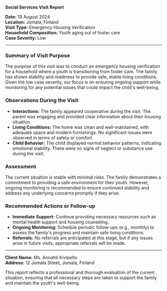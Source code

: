 

**Social Services Visit Report**

**Date:** 19 August 2024  
**Location:** Jomala, Finland  
**Visit Type:** Emergency Housing Verification  
**Household Composition:** Youth aging out of foster care  
**Case Severity:** Low  

---

### Summary of Visit Purpose  
The purpose of this visit was to conduct an emergency housing verification for a household where a youth is transitioning from foster care. The family has shown stability and readiness to provide safe, stable living conditions. Given the low case severity, our focus is on ensuring ongoing support while monitoring for any potential issues that could impact the child's well-being.

### Observations During the Visit  
- **Interactions:** The family appeared cooperative during the visit. The parent was engaging and provided clear information about their housing situation.
- **Living Conditions:** The home was clean and well-maintained, with adequate space and modern furnishings. No significant issues were observed in terms of safety or comfort.
- **Child Behavior:** The child displayed normal behavior patterns, indicating emotional stability. There were no signs of neglect or substance use during the visit.

### Assessment  
The current situation is stable with minimal risks. The family demonstrates a commitment to providing a safe environment for their youth. However, ongoing monitoring is recommended to ensure continued stability and address any underlying concerns promptly if they arise.

### Recommended Actions or Follow-up  
- **Immediate Support:** Continue providing necessary resources such as mental health support and housing counseling.
- **Ongoing Monitoring:** Schedule periodic follow-ups (e.g., monthly) to assess the family's progress and maintain safe living conditions.
- **Referrals:** No referrals are anticipated at this stage, but if any issues arise in future visits, appropriate referrals will be made.

---

**Client Name:** Ms. Annahti Kivipelto  
**Address:** 12 Jomala Street, Jomala, Finland  

This report reflects a professional and thorough evaluation of the current situation, ensuring that all necessary steps are taken to support the family and maintain the youth's well-being.